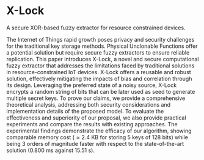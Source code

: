 # X-Lock
A secure XOR-based fuzzy extractor for resource constrained devices.

The Internet of Things rapid growth poses privacy and security challenges
for the traditional key storage methods.
Physical Unclonable Functions offer a potential solution but require
secure fuzzy extractors to ensure reliable replication.
This paper introduces X-Lock, a novel and secure computational
fuzzy extractor that addresses the limitations faced by traditional
solutions in resource-constrained IoT devices.
X-Lock offers a reusable and robust solution, effectively mitigating
the impacts of bias and correlation through its design.
Leveraging the preferred state of a noisy source, X-Lock encrypts a
random string of bits that can be later used as
seed to generate multiple secret keys.
To prove our claims, we provide a comprehensive theoretical
analysis, addressing both security considerations and implementation
details of the proposed model.
To evaluate the effectiveness and superiority of our proposal, we also
provide practical experiments and compare the results with existing approaches.
The experimental findings demonstrate the efficacy of our algorithm,
showing comparable memory cost ($\approx 2.4$ KB for storing
$5$ keys of $128$ bits) while being $3$ orders of magnitude faster with respect
to the state-of-the-art solution ($0.800$ ms against $15.51$ s).
